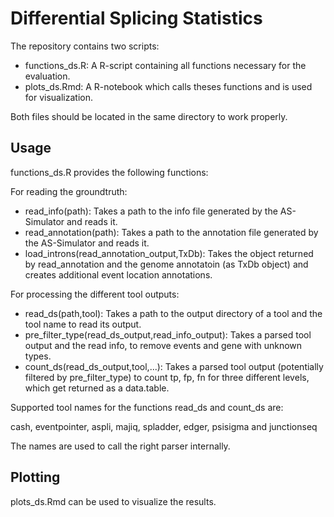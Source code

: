 # Differential Splicing Statistics

The repository contains two scripts:
- functions_ds.R: A R-script containing all functions necessary for the evaluation.
- plots_ds.Rmd: A R-notebook which calls theses functions and is used for visualization.

Both files should be located in the same directory to work properly.

## Usage

functions_ds.R provides the following functions:

For reading the groundtruth:

- read_info(path): Takes a path to the info file generated by the AS-Simulator and reads it.
- read_annotation(path): Takes a path to the annotation file generated by the AS-Simulator and reads it.
- load_introns(read_annotation_output,TxDb): Takes the object returned by read_annotation and the genome annotatoin (as TxDb object) and creates additional event location annotations.

For processing the different tool outputs:
- read_ds(path,tool): Takes a path to the output directory of a tool and the tool name to read its output.
- pre_filter_type(read_ds_output,read_info_output): Takes a parsed tool output and the read info, to remove events and gene with unknown types.
- count_ds(read_ds_output,tool,...): Takes a parsed tool output (potentially filtered by pre_filter_type) to count tp, fp, fn for three different levels, which get returned as a data.table.

Supported tool names for the functions read_ds and count_ds are:

cash, eventpointer, aspli, majiq, spladder, edger, psisigma and junctionseq

The names are used to call the right parser internally.


## Plotting
plots_ds.Rmd can be used to visualize the results.

